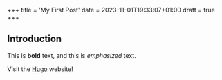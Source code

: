 +++
title = 'My First Post'
date = 2023-11-01T19:33:07+01:00
draft = true
+++
## Introduction

This is **bold** text, and this is *emphasized* text.

Visit the [Hugo](https://gohugo.io) website!


